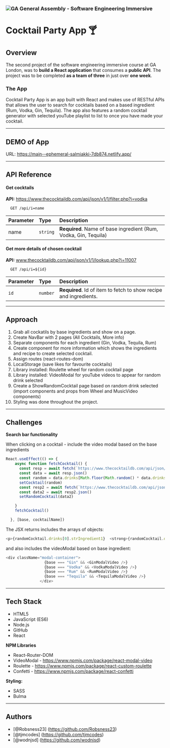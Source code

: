 
### ![GA](https://cloud.githubusercontent.com/assets/40461/8183776/469f976e-1432-11e5-8199-6ac91363302b.png) General Assembly - Software Engineering Immersive
# Cocktail Party App 🍸
 

## Overview

The second project of the software engineering immersive course at GA London, was to **build a React application** that consumes a **public API**.  The project was to be completed **as a team of three** in just over **one week**.

### The App

Cocktail Party App is an app built with React and makes use of RESTful APIs that allows the user to search for cocktails based on a based ingredient (Rum, Vodka, Gin, Tequila). The app also features a random cocktail generator with selected youTube playlist to list to once you have made your cocktail. 

---

## DEMO of App 
URL: https://main--ephemeral-salmiakki-7db874.netlify.app/

---

## API Reference

#### Get cocktails

**API:** https://www.thecocktaildb.com/api/json/v1/1/filter.php?i=vodka
```  
  GET /api/i=name
```

| Parameter | Type     | Description                |
| :-------- | :------- | :------------------------- |
| name | `string` | **Required**. Name of base ingredient (Rum, Vodka, Gin, Tequila) |

#### Get more details of chosen cocktail

**API:** www.thecocktaildb.com/api/json/v1/1/lookup.php?i=11007

```
  GET /api/i=${id}
```

| Parameter | Type     | Description                       |
| :-------- | :------- | :-------------------------------- |
| `id`      | `number` | **Required**. Id of item to fetch to show recipe and ingredients.|

---

## Approach

1. Grab all cockatils by base ingredients and show on a page. 
2. Create NavBar with 2 pages (All Cocktails, More info)
3. Separate components for each ingredient (Gin, Vodka, Tequila, Rum)
4. Create component for more information which shows the ingredients and recipe to create selected cocktail. 
5. Assign routes (react-routes-dom)
6. LocalStorage (save likes for favourite cocktails)
7. Library installed: Roulette wheel for random cocktail page
8. Library installed: VideoModal for youTube videos to appear for random drink selected
9. Create a ShowRandomCocktail page based on random drink selected (import components and props from Wheel and MusicVideo components)
10. Styling was done throughout the project. 

---

## Challenges

**Search bar functionality**

When clicking on a cocktail - include the video modal based on the base ingredients 


``` javascript
React.useEffect(() => {
    async function fetchCocktail() {
      const resp = await fetch(`https://www.thecocktaildb.com/api/json/v1/1/filter.php?i=${base}`)
      const data = await resp.json()
      const random = data.drinks[Math.floor(Math.random() * data.drinks.length)] // had to store random as a variable (inner scope) in order to use for setCocktail state.
      setCocktail(random)
      const resp2 = await fetch(`https://www.thecocktaildb.com/api/json/v1/1/lookup.php?i=${random.idDrink}`) // this endpoint was able to use the id from the random variable (base ingredient)
      const data2 = await resp2.json()
      setRandomCocktail(data2)

    }
    fetchCocktail()

  }, [base, cocktailName])

```


The JSX returns includes the arrays of objects: 

``` javascript
<p>{randomCocktail.drinks[0].strIngredient1}  <strong>{randomCocktail.drinks[0].strMeasure1}</strong></p>
```

and also includes the videoModal based on base ingredient: 

``` javascript
<div className="modal-container">
                 {base === "Gin" && <GinModalVideo />}
                 {base === "Vodka" && <VodkaModalVideo />}
                 {base === "Rum" && <RumModalVideo />}
                 {base === "Tequila" && <TequilaModalVideo />}
               </div>
```



---




## Tech Stack
* HTML5
* JavaScript (ES6)
* Node.js
* GitHub
* React

**NPM Libraries**
* React-Router-DOM
* VideoModal - https://www.npmjs.com/package/react-modal-video
* Roulette - https://www.npmjs.com/package/react-custom-roulette
* Confetti - https://www.npmjs.com/package/react-confetti 

**Styling:**
* SASS
* Bulma

---


## Authors

- [@Robsness23] (https://github.com/Robsness23)
- [@tjmcodes] (https://github.com/tjmcodes) 
- [@wodnjsd] (https://github.com/wodnjsd)


